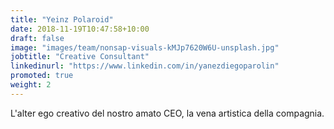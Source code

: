 ```yaml
---
title: "Yeinz Polaroid"
date: 2018-11-19T10:47:58+10:00
draft: false
image: "images/team/nonsap-visuals-kMJp7620W6U-unsplash.jpg"
jobtitle: "Creative Consultant"
linkedinurl: "https://www.linkedin.com/in/yanezdiegoparolin"
promoted: true
weight: 2
---
```


L'alter ego creativo del nostro amato CEO, la vena artistica della compagnia.
